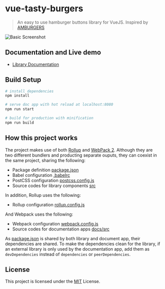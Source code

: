 # vue-tasty-burgers

> An easy to use hamburger buttons library for VueJS. 
Inspired by [AMBURGERS](https://jonsuh.com/hamburgers/)

![Basic Screenshot](https://raw.githubusercontent.com/imfaber/vue-tasty-burgers/master/README/vtb_demo.gif)

## Documentation and Live demo

- [Library Documentation](https://imfaber.github.io/vue-tasty-burgers/dist/)

## Build Setup

``` bash
# install dependencies
npm install

# serve doc app with hot reload at localhost:8080
npm run start

# build for production with minification
npm run build
```

## How this project works

The project makes use of both [Rollup](https://rollupjs.org/) and [WebPack 2](https://webpack.github.io/). Although they are two different bundlers and producting separate ouputs, they can coexist in the same project, sharing the following:

- Package definition [package.json](package.json)
- Babel configuration [.babelrc](.babelrc)
- PostCSS configuration [postcss.config.js](postcss.config.js)
- Source codes for library components [src](src)

In addition, Rollup uses the following:

- Rollup configuration [rollup.config.js](rollup.config.js)

And Webpack uses the following:

- Webpack configuration [webpack.config.js](webpack.config.js)
- Source codes for documentation apps [docs/src](docs/src)

As [package.json](package.json) is shared by both library and document app, their dependencies are shared. To make the dependencies clean for the library, if an external library is only used by the documentation app, add them as `devDependencies` instead of `dependencies` or `peerDependencies`.

## License

This project is licensed under the [MIT](LICENSE) License.


